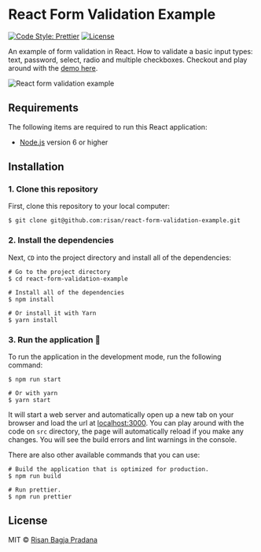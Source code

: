 # React Form Validation Example

[![Code Style: Prettier](https://img.shields.io/badge/code_style-prettier-ff69b4.svg)](https://github.com/risan/react-form-validation-example)
[![License](https://img.shields.io/github/license/risan/react-form-validation-example.svg)](https://github.com/risan/react-form-validation-example/blob/master/LICENSE.md)

An example of form validation in React. How to validate a basic input types: text, password, select, radio and multiple checkboxes. Checkout and play around with the [demo here](https://risan.io/react-form-validation-example).

![React form validation example](https://media.giphy.com/media/8Ps9MtVN45Dvec9ChZ/giphy.gif)

## Requirements

The following items are required to run this React application:

* [Node.js](https://nodejs.org) version 6 or higher

## Installation

### 1. Clone this repository

First, clone this repository to your local computer:

```shell
$ git clone git@github.com:risan/react-form-validation-example.git
```

### 2. Install the dependencies

Next, `CD` into the project directory and install all of the dependencies:

```shell
# Go to the project directory
$ cd react-form-validation-example

# Install all of the dependencies
$ npm install

# Or install it with Yarn
$ yarn install
```

### 3. Run the application 🎉

To run the application in the development mode, run the following command:

```shell
$ npm run start

# Or with yarn
$ yarn start
```

It will start a web server and automatically open up a new tab on your browser and load the url at [localhost:3000](http://localhost:3000). You can play around with the code on `src` directory, the page will automatically reload if you make any changes. You will see the build errors and lint warnings in the console.

There are also other available commands that you can use:

```shell
# Build the application that is optimized for production.
$ npm run build

# Run prettier.
$ npm run prettier
```

## License

MIT © [Risan Bagja Pradana](https://risan.io)

